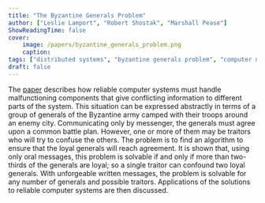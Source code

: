 ```yaml
---
title: "The Byzantine Generals Problem"
author: ["Leslie Lamport", "Robert Shostak", "Marshall Pease"]
ShowReadingTime: false
cover:
    image: /papers/byzantine_generals_problem.png
    caption:
tags: ["distributed systems", "byzantine generals problem", "computer networks", "fault tolerance", "reliability"]
draft: false
---
```


The [paper](https://lamport.azurewebsites.net/pubs/byz.pdf) describes how reliable
computer systems must handle malfunctioning components that give conflicting
information to different parts of the system. This situation can be expressed
abstractly in terms of a group of generals of the Byzantine army camped with their
troops around an enemy city. Communicating only by messenger, the generals must agree
upon a common battle plan. However, one or more of them may be traitors who will
try to confuse the others. The problem is to find an algorithm to ensure that the
loyal generals will reach agreement. It is shown that, using only oral messages, 
this problem is solvable if and only if more than two-thirds of the generals
are loyal; so a single traitor can confound two loyal generals. With unforgeable
written messages, the problem is solvable for any number of generals and possible
traitors. Applications of the solutions to reliable computer systems are then discussed. 
